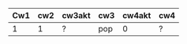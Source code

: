 | Cw1 | cw2 | cw3akt | cw3 | cw4akt | cw4 |
|-----|-----|--------|-----|--------|-----|
|   1 |   1 | ?      | pop |      0 | ?   |
